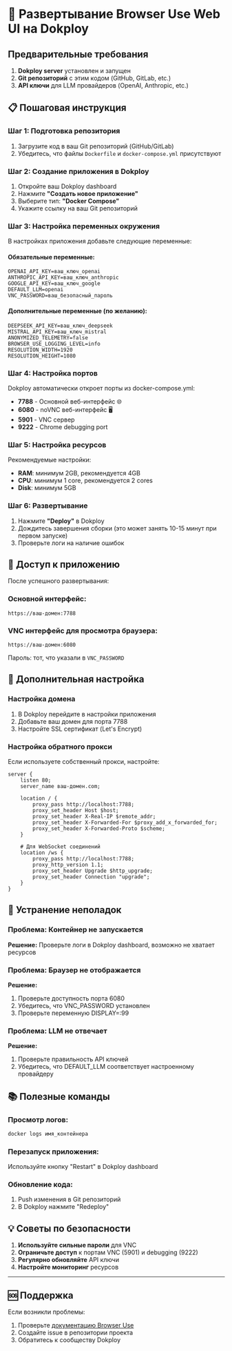 # 🚀 Развертывание Browser Use Web UI на Dokploy

## Предварительные требования

1. **Dokploy server** установлен и запущен
2. **Git репозиторий** с этим кодом (GitHub, GitLab, etc.)
3. **API ключи** для LLM провайдеров (OpenAI, Anthropic, etc.)

## 📋 Пошаговая инструкция

### Шаг 1: Подготовка репозитория

1. Загрузите код в ваш Git репозиторий (GitHub/GitLab)
2. Убедитесь, что файлы `Dockerfile` и `docker-compose.yml` присутствуют

### Шаг 2: Создание приложения в Dokploy

1. Откройте ваш Dokploy dashboard
2. Нажмите **"Создать новое приложение"**
3. Выберите тип: **"Docker Compose"**
4. Укажите ссылку на ваш Git репозиторий

### Шаг 3: Настройка переменных окружения

В настройках приложения добавьте следующие переменные:

#### Обязательные переменные:
```env
OPENAI_API_KEY=ваш_ключ_openai
ANTHROPIC_API_KEY=ваш_ключ_anthropic  
GOOGLE_API_KEY=ваш_ключ_google
DEFAULT_LLM=openai
VNC_PASSWORD=ваш_безопасный_пароль
```

#### Дополнительные переменные (по желанию):
```env
DEEPSEEK_API_KEY=ваш_ключ_deepseek
MISTRAL_API_KEY=ваш_ключ_mistral
ANONYMIZED_TELEMETRY=false
BROWSER_USE_LOGGING_LEVEL=info
RESOLUTION_WIDTH=1920
RESOLUTION_HEIGHT=1080
```

### Шаг 4: Настройка портов

Dokploy автоматически откроет порты из docker-compose.yml:

- **7788** - Основной веб-интерфейс 🌐
- **6080** - noVNC веб-интерфейс 🖥️ 
- **5901** - VNC сервер
- **9222** - Chrome debugging port

### Шаг 5: Настройка ресурсов

Рекомендуемые настройки:
- **RAM**: минимум 2GB, рекомендуется 4GB
- **CPU**: минимум 1 core, рекомендуется 2 cores
- **Disk**: минимум 5GB

### Шаг 6: Развертывание

1. Нажмите **"Deploy"** в Dokploy
2. Дождитесь завершения сборки (это может занять 10-15 минут при первом запуске)
3. Проверьте логи на наличие ошибок

## 🔗 Доступ к приложению

После успешного развертывания:

### Основной интерфейс:
```
https://ваш-домен:7788
```

### VNC интерфейс для просмотра браузера:
```
https://ваш-домен:6080
```
Пароль: тот, что указали в `VNC_PASSWORD`

## 🔧 Дополнительная настройка

### Настройка домена

1. В Dokploy перейдите в настройки приложения
2. Добавьте ваш домен для порта 7788
3. Настройте SSL сертификат (Let's Encrypt)

### Настройка обратного прокси

Если используете собственный прокси, настройте:
```nginx
server {
    listen 80;
    server_name ваш-домен.com;
    
    location / {
        proxy_pass http://localhost:7788;
        proxy_set_header Host $host;
        proxy_set_header X-Real-IP $remote_addr;
        proxy_set_header X-Forwarded-For $proxy_add_x_forwarded_for;
        proxy_set_header X-Forwarded-Proto $scheme;
    }
    
    # Для WebSocket соединений
    location /ws {
        proxy_pass http://localhost:7788;
        proxy_http_version 1.1;
        proxy_set_header Upgrade $http_upgrade;
        proxy_set_header Connection "upgrade";
    }
}
```

## 🐛 Устранение неполадок

### Проблема: Контейнер не запускается
**Решение:** Проверьте логи в Dokploy dashboard, возможно не хватает ресурсов

### Проблема: Браузер не отображается
**Решение:** 
1. Проверьте доступность порта 6080
2. Убедитесь, что VNC_PASSWORD установлен
3. Проверьте переменную DISPLAY=:99

### Проблема: LLM не отвечает
**Решение:**
1. Проверьте правильность API ключей
2. Убедитесь, что DEFAULT_LLM соответствует настроенному провайдеру

## 📚 Полезные команды

### Просмотр логов:
```bash
docker logs имя_контейнера
```

### Перезапуск приложения:
Используйте кнопку "Restart" в Dokploy dashboard

### Обновление кода:
1. Push изменения в Git репозиторий
2. В Dokploy нажмите "Redeploy"

## 💡 Советы по безопасности

1. **Используйте сильные пароли** для VNC
2. **Ограничьте доступ** к портам VNC (5901) и debugging (9222)
3. **Регулярно обновляйте** API ключи
4. **Настройте мониторинг** ресурсов

---

## 🆘 Поддержка

Если возникли проблемы:
1. Проверьте [документацию Browser Use](https://docs.browser-use.com/)
2. Создайте issue в репозитории проекта
3. Обратитесь к сообществу Dokploy 